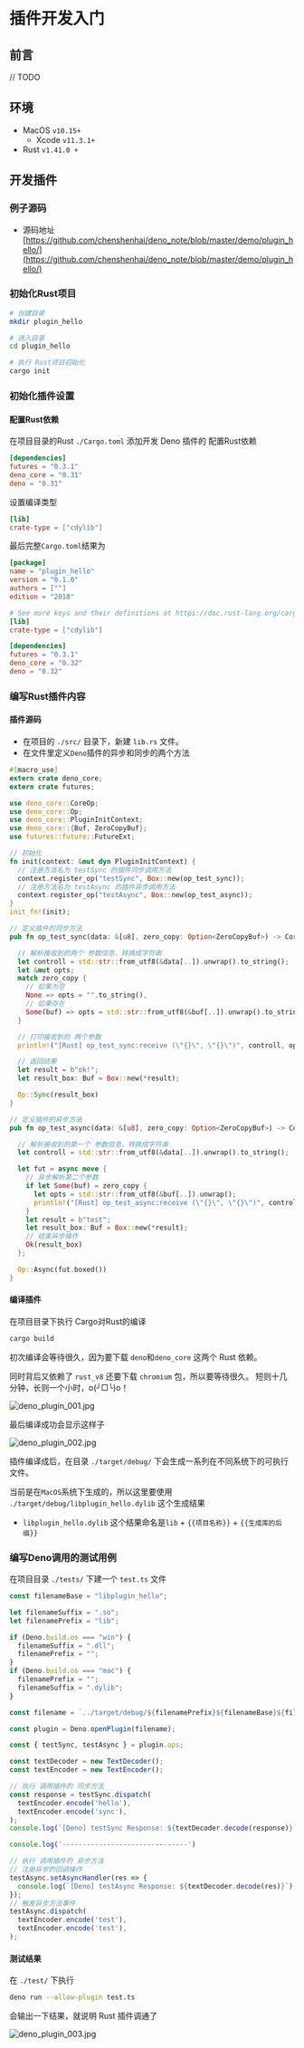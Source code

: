 # 插件开发入门

## 前言

// TODO

## 环境

- MacOS `v10.15+`
  - Xcode `v11.3.1+`
- Rust `v1.41.0 +`

## 开发插件

### 例子源码

- 源码地址 [https://github.com/chenshenhai/deno_note/blob/master/demo/plugin_hello/](https://github.com/chenshenhai/deno_note/blob/master/demo/plugin_hello/)

### 初始化Rust项目

```sh
# 创建目录
mkdir plugin_hello

# 进入目录
cd plugin_hello

# 执行 Rust项目初始化
cargo init
```

### 初始化插件设置

#### 配置Rust依赖

在项目目录的Rust `./Cargo.toml` 添加开发 Deno 插件的 配置Rust依赖

```toml
[dependencies]
futures = "0.3.1"
deno_core = "0.31"
deno = "0.31"
```

设置编译类型

```toml
[lib]
crate-type = ["cdylib"]
```

最后完整`Cargo.toml`结果为 

```toml
[package]
name = "plugin_hello"
version = "0.1.0"
authors = [""]
edition = "2018"

# See more keys and their definitions at https://doc.rust-lang.org/cargo/reference/manifest.html
[lib]
crate-type = ["cdylib"]

[dependencies]
futures = "0.3.1"
deno_core = "0.32"
deno = "0.32"
```

### 编写Rust插件内容

#### 插件源码

- 在项目的 `./src/` 目录下，新建 `lib.rs` 文件。
- 在文件里定义`Deno`插件的异步和同步的两个方法

```rs
#[macro_use]
extern crate deno_core;
extern crate futures;

use deno_core::CoreOp;
use deno_core::Op;
use deno_core::PluginInitContext;
use deno_core::{Buf, ZeroCopyBuf};
use futures::future::FutureExt;

// 初始化
fn init(context: &mut dyn PluginInitContext) {
  // 注册方法名为 testSync 的插件同步调用方法
  context.register_op("testSync", Box::new(op_test_sync));
  // 注册方法名为 testAsync 的插件异步调用方法
  context.register_op("testAsync", Box::new(op_test_async));
}
init_fn!(init);

// 定义插件的同步方法
pub fn op_test_sync(data: &[u8], zero_copy: Option<ZeroCopyBuf>) -> CoreOp {

  // 解析接收到的两个 参数信息，转换成字符串
  let controll = std::str::from_utf8(&data[..]).unwrap().to_string();
  let &mut opts;
  match zero_copy {
    // 如果为空
    None => opts = "".to_string(), 
    // 如果存在
    Some(buf) => opts = std::str::from_utf8(&buf[..]).unwrap().to_string(), 
  }

  // 打印接收到的 两个参数
  println!("[Rust] op_test_sync:receive (\"{}\", \"{}\")", controll, opts);

  // 返回结果
  let result = b"ok!";
  let result_box: Buf = Box::new(*result);

  Op::Sync(result_box)
}

// 定义插件的异步方法
pub fn op_test_async(data: &[u8], zero_copy: Option<ZeroCopyBuf>) -> CoreOp {

  // 解析接收到的第一个 参数信息，转换成字符串
  let controll = std::str::from_utf8(&data[..]).unwrap().to_string();

  let fut = async move {
    // 异步解析第二个参数
    if let Some(buf) = zero_copy {
      let opts = std::str::from_utf8(&buf[..]).unwrap();
      println!("[Rust] op_test_async:receive (\"{}\", \"{}\")", controll, opts);
    }
    let result = b"test";
    let result_box: Buf = Box::new(*result);
    // 结束异步操作
    Ok(result_box)
  };

  Op::Async(fut.boxed())
}
```

#### 编译插件

在项目目录下执行 Cargo对Rust的编译

```sh
cargo build
```

初次编译会等待很久，因为要下载 `deno`和`deno_core` 这两个 Rust 依赖。

同时背后又依赖了 `rust_v8` 还要下载 `chromium` 包，所以要等待很久。
短则十几分钟，长则一个小时，o(╯□╰)o！

![deno_plugin_001.jpg](./../image/deno_plugin_dev_001.jpg)

最后编译成功会显示这样子 

![deno_plugin_002.jpg](./../image/deno_plugin_dev_002.jpg)

插件编译成后，在目录 `./target/debug/` 下会生成一系列在不同系统下的可执行文件。

当前是在`MacOS`系统下生成的，所以这里要使用 `./target/debug/libplugin_hello.dylib` 这个生成结果

- `libplugin_hello.dylib` 这个结果命名是`lib` + `{{项目名称}}` + `{{生成库的后缀}}`

### 编写Deno调用的测试用例

在项目目录 `./tests/` 下建一个 `test.ts` 文件


```js
const filenameBase = "libplugin_hello";

let filenameSuffix = ".so";
let filenamePrefix = "lib";

if (Deno.build.os === "win") {
  filenameSuffix = ".dll";
  filenamePrefix = "";
}
if (Deno.build.os === "mac") {
  filenamePrefix = "";
  filenameSuffix = ".dylib";
}

const filename = `../target/debug/${filenamePrefix}${filenameBase}${filenameSuffix}`;

const plugin = Deno.openPlugin(filename);

const { testSync, testAsync } = plugin.ops;

const textDecoder = new TextDecoder();
const textEncoder = new TextEncoder();

// 执行 调用插件的 同步方法
const response = testSync.dispatch(
  textEncoder.encode('hello'),
  textEncoder.encode('sync'),
);
console.log(`[Deno] testSync Response: ${textDecoder.decode(response)}`);

console.log('-------------------------------')

// 执行 调用插件的 异步方法
// 注册异步的回调操作
testAsync.setAsyncHandler(res => {
  console.log(`[Deno] testAsync Response: ${textDecoder.decode(res)}`);
});
// 触发异步方法事件
testAsync.dispatch(
  textEncoder.encode('test'),
  textEncoder.encode('test'),
);


```


#### 测试结果

在 `./test/` 下执行

```sh
deno run --allow-plugin test.ts 
```

会输出一下结果，就说明 Rust 插件调通了

![deno_plugin_003.jpg](./../image/deno_plugin_dev_003.jpg)

